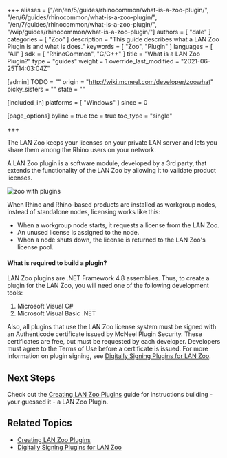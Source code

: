 +++
aliases = ["/en/en/5/guides/rhinocommon/what-is-a-zoo-plugin/", "/en/6/guides/rhinocommon/what-is-a-zoo-plugin/", "/en/7/guides/rhinocommon/what-is-a-zoo-plugin/", "/wip/guides/rhinocommon/what-is-a-zoo-plugin/"]
authors = [ "dale" ]
categories = [ "Zoo" ]
description = "This guide describes what a LAN Zoo Plugin is and what is does."
keywords = [ "Zoo", "Plugin" ]
languages = [ "All" ]
sdk = [ "RhinoCommon", "C/C++" ]
title = "What is a LAN Zoo Plugin?"
type = "guides"
weight = 1
override_last_modified = "2021-06-25T14:03:04Z"

[admin]
TODO = ""
origin = "http://wiki.mcneel.com/developer/zoowhat"
picky_sisters = ""
state = ""

[included_in]
platforms = [ "Windows" ]
since = 0

[page_options]
byline = true
toc = true
toc_type = "single"

+++

The LAN Zoo keeps your licenses on your private LAN server and lets you share them among the Rhino users on your network.

A LAN Zoo plugin is a software module, developed by a 3rd party, that extends the functionality of the LAN Zoo by allowing it to validate product licenses.

![zoo with plugins](/images/what-is-a-zoo-plugin-01.png)

When Rhino and Rhino-based products are installed as workgroup nodes, instead of standalone nodes, licensing works like this:

- When a workgroup node starts, it requests a license from the LAN Zoo.
- An unused license is assigned to the node.
- When a node shuts down, the license is returned to the LAN Zoo's license pool.

#### What is required to build a plugin?

LAN Zoo plugins are .NET Framework 4.8 assemblies. Thus, to create a plugin for the LAN Zoo, you will need one of the following development tools:

1. Microsoft Visual C#
1. Microsoft Visual Basic .NET

Also, all plugins that use the LAN Zoo license system must be signed with an Authenticode certificate issued by McNeel Plugin Security. These certificates are free, but must be requested by each developer. Developers must agree to the Terms of Use before a certificate is issued. For more information on plugin signing, see [Digitally Signing Plugins for LAN Zoo](/guides/rhinocommon/digitally-signing-plugins-for-zoo).

## Next Steps

Check out the [Creating LAN Zoo Plugins](/guides/rhinocommon/creating-zoo-plugins) guide for instructions building - your guessed it - a LAN Zoo Plugin.


## Related Topics

- [Creating LAN Zoo Plugins](/guides/rhinocommon/creating-zoo-plugins)
- [Digitally Signing Plugins for LAN Zoo](/guides/rhinocommon/digitally-signing-plugins-for-zoo)
